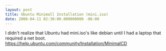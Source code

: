 ```yaml
---
layout: post
title: Ubuntu Minimall Installation (mini.iso)
date: 2008-04-11 02:30:00.000000000 -06:00
---
```

I didn't realize that Ubuntu had mini.iso's like debian until I had a laptop that required a net boot.<br />https://help.ubuntu.com/community/Installation/MinimalCD
